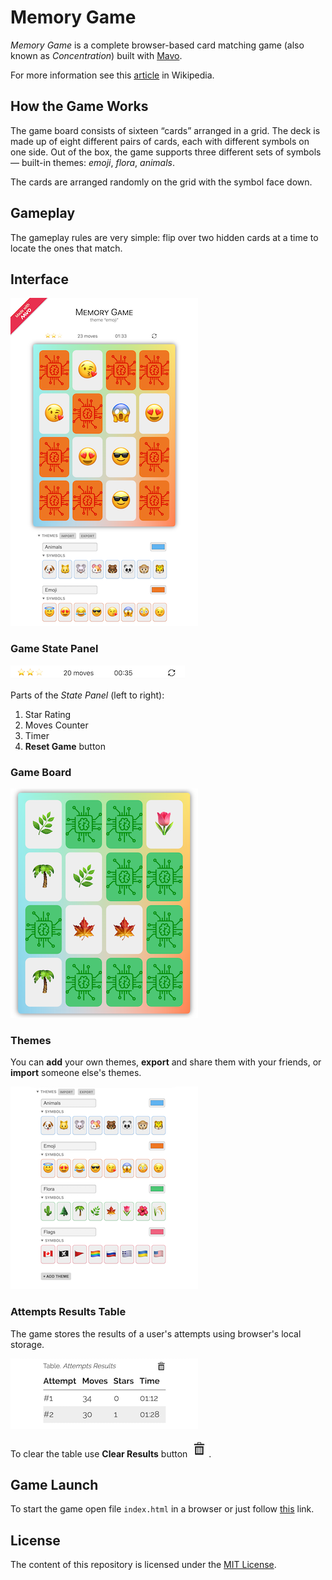 # Memory Game

_Memory Game_ is a complete browser-based card matching game (also known as _Concentration_) built with [Mavo](https://mavo.io).

For more information see this [article](https://en.wikipedia.org/wiki/Concentration_(game)) in Wikipedia.

## How the Game Works

The game board consists of sixteen “cards” arranged in a grid. The deck is made up of eight different pairs of cards, each with different symbols on one side. Out of the box, the game supports three different sets of symbols — built-in themes: _emoji_, _flora_, _animals_.

The cards are arranged randomly on the grid with the symbol face down.

## Gameplay

The gameplay rules are very simple: flip over two hidden cards at a time to locate the ones that match.

## Interface

![Game Interface](screenshots/interface-2.png)

### Game State Panel

![Game State Panel](screenshots/state-panel.png)

Parts of the _State Panel_ (left to right):

1. Star Rating
1. Moves Counter
1. Timer
1. **Reset Game** button

### Game Board

![Game Board](screenshots/board.png)

### Themes

You can **add** your own themes, **export** and share them with your friends, or **import** someone else's themes.

![Themes](screenshots/themes.png)

### Attempts Results Table

The game stores the results of a user's attempts using browser's local storage.

![Attempts Results](screenshots/attempts.png)

To clear the table use **Clear Results** button ![Clear Results](screenshots/clear-results-button.png).

## Game Launch

To start the game open file `index.html` in a browser or just follow
[this](https://dmitrysharabin.github.io/mavo-memory-game/) link.

## License

The content of this repository is licensed under the [MIT License](https://mit-license.org).
